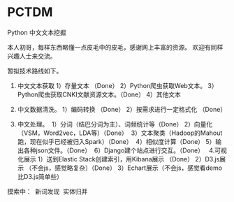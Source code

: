 # PCTDM
Python 中文文本挖掘

本人初哥，每样东西略懂一点皮毛中的皮毛，感谢网上丰富的资源。
欢迎有同样兴趣人士来交流。

暂拟技术路线如下。
1. 中文文本获取
  1）存量文本 （Done）
  2）Python爬虫获取Web文本。
  3）Python爬虫获取CNKI文献资源文本。（Done）
  4）其他文本

2. 中文数据清洗。
  1）编码转换 （Done）
  2）按需求进行一定格式化 （Done）
  
3. 中文处理。
  1）分词（结巴分词为主）、词频统计等（Done）
  2）向量化（VSM，Word2vec，LDA等）（Done）
  3）文本聚类（Hadoop的Mahout跑，现在似乎已经被归入Spark）（Done）
  4）相似度计算（Done）
  5）输出各种json文件。（Done）
  6）Django建个站点进行交互。（Done）
  
4.可视化展示
  1）送到Elastic Stack创建索引，用Kibana展示 （Done）
  2）D3.js展示 （不会js，感觉略复杂）（Done）
  3）Echart展示（不会js，感觉看demo比D3.js简单些）

 摸索中：
  新词发现
  实体归并
 
 
